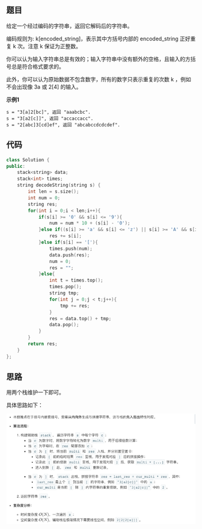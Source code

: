 ## 题目
给定一个经过编码的字符串，返回它解码后的字符串。

编码规则为: k[encoded_string]，表示其中方括号内部的 encoded_string 正好重复 k 次。注意 k 保证为正整数。

你可以认为输入字符串总是有效的；输入字符串中没有额外的空格，且输入的方括号总是符合格式要求的。

此外，你可以认为原始数据不包含数字，所有的数字只表示重复的次数 k ，例如不会出现像 3a 或 2[4] 的输入。

**示例1**
```
s = "3[a]2[bc]", 返回 "aaabcbc".
s = "3[a2[c]]", 返回 "accaccacc".
s = "2[abc]3[cd]ef", 返回 "abcabccdcdcdef".
```

## 代码
```C++
class Solution {
public:
    stack<string> data;
    stack<int> times;
    string decodeString(string s) {
        int len = s.size();
        int num = 0;
        string res;
        for(int i = 0;i < len;i++){
            if(s[i] >= '0' && s[i] <= '9'){
                num = num * 10 + (s[i] - '0');
            }else if((s[i] >= 'a' && s[i] <= 'z') || s[i] >= 'A' && s[i] <= 'Z'){
                res += s[i];
            }else if(s[i] == '['){
                times.push(num);
                data.push(res);
                num = 0;
                res = "";
            }else{
                int t = times.top();
                times.pop();
                string tmp;
                for(int j = 0;j < t;j++){
                    tmp += res;
                }
                res = data.top() + tmp;
                data.pop();
            }
        }
        return res;
    }
};
```
## 思路

用两个栈维护一下即可。

具体思路如下：

![图片](/static/394.png)

